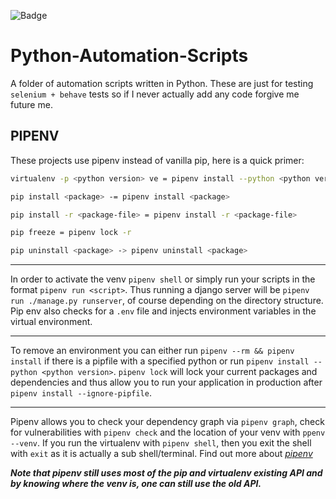 ![Badge](https://github.com/mfundontini/Python-Automation-Scripts/workflows/python_setup/badge.svg)
# Python-Automation-Scripts

A folder of automation scripts written in Python. These are just for testing `selenium + behave` tests so if I never actually add any code forgive me future me.

## PIPENV
These projects use pipenv instead of vanilla pip, here is a quick primer:

```bash
virtualenv -p <python version> ve = pipenv install --python <python version> 

pip install <package> -= pipenv install <package>

pip install -r <package-file> = pipenv install -r <package-file>

pip freeze = pipenv lock -r

pip uninstall <package> -> pipenv uninstall <package>
```
___
In order to activate the venv `pipenv shell` or simply run your scripts in the format `pipenv run <script>`. Thus running
a django server will be `pipenv run ./manage.py runserver`, of course depending on the directory structure. Pip env also checks
for a `.env` file and injects environment variables in the virtual environment.
___
To remove an environment you can either run `pipenv --rm && pipenv install` if there is a pipfile with a specified python or 
run `pipenv install --python <python version>`. `pipenv lock` will lock your current packages and dependencies and thus allow you to run
your application in production after `pipenv install --ignore-pipfile`.
___
Pipenv allows you to check your dependency graph via `pipenv graph`, check for vulnerabilities with `pipenv check` and the location
 of your venv with `ppenv --venv`. If you run the virtualenv with `pipenv shell`, then you exit the shell with `exit` as it is actually a sub shell/terminal.
 Find out more about [_pipenv_](https://pipenv-fork.readthedocs.io/en/latest/ "pipenv documentation")
 
 _**Note that pipenv still uses most of the pip and virtualenv existing API and by knowing where the venv is, one can still use the old API.**_
